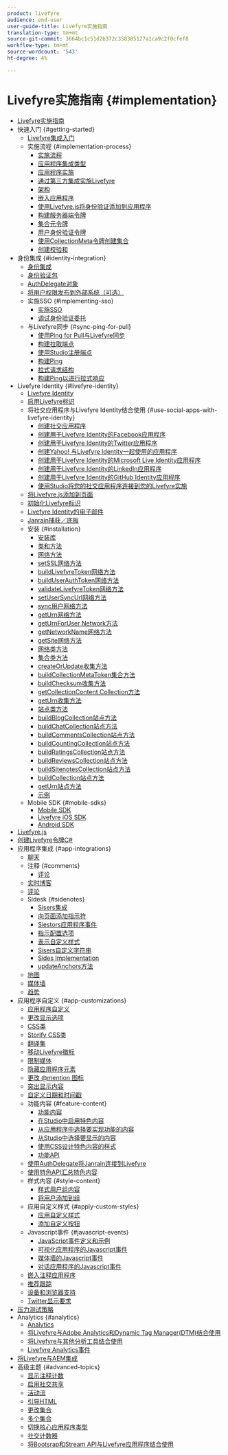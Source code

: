 ```yaml
---
product: livefyre
audience: end-user
user-guide-title: Livefyre实施指南
translation-type: tm+mt
source-git-commit: 3664bc1c51d2b372c358385127a1ca9c2f0cfef8
workflow-type: tm+mt
source-wordcount: '543'
ht-degree: 4%

---
```



# Livefyre实施指南 {#implementation}

+ [Livefyre实施指南](home.md)
+ 快速入门 {#getting-started}
   + [Livefyre集成入门](c-getting-started/c-getting-started.md)
   + 实施流程 {#implementation-process}
      + [实施流程](c-getting-started/c-implementation-process/c-implementation-process.md)
      + [应用程序集成类型](c-getting-started/c-implementation-process/c-app-integration-types.md)
      + [应用程序实施](c-getting-started/designer-app-implementation.md)
      + [通过第三方集成实施Livefyre](c-app-integrations/implement-livefyre-3rd-party.md)
      + [架构](c-getting-started/c-implementation-process/c-architecture.md)
      + [嵌入应用程序](c-getting-started/c-implementation-process/c-using-livefyre.js-to-create-customize-and-use-apps-on-your-site.md)
      + [使用Livefyre.js将身份验证添加到应用程序](c-getting-started/c-implementation-process/c-add-authetication-to-an-app-using-livefyre.js.md)
      + [构建服务器端令牌](c-getting-started/c-implementation-process/c-build-server-side-tokens.md)
      + [集合元令牌](c-getting-started/c-implementation-process/c-collectionmeta-tokent.md)
      + [用户身份验证令牌](c-getting-started/c-implementation-process/c-user-auth-token.md)
      + [使用CollectionMeta令牌创建集合](t-create-a-collectionmeta-token.md)
      + [创建校验和](c-creating-a-checksum.md)
+ 身份集成 {#identity-integration}
   + [身份集成](t-about-identity-integration/t-about-identity-integration.md)
   + [身份验证包](t-about-identity-integration/c-authorization-package.md)
   + [AuthDelegate对象](t-about-identity-integration/c-building-an-auth-delegate.md)
   + [将用户权限发布到外部系统（可选）](t-about-identity-integration/c-posting-user-permissions-to-external-systems.md)
   + 实施SSO {#implementing-sso}
      + [实施SSO](t-about-identity-integration/c-implementing-sso/c-implementing-sso.md)
      + [调试身份验证委托](t-about-identity-integration/c-implementing-sso/c-debugging-auth.md)
   + 与Livefyre同步 {#sync-ping-for-pull}
      + [使用Ping for Pull与Livefyre同步](t-about-identity-integration/t-sync-with-livefyre-using-ping-for-pull/t-sync-with-livefyre-using-ping-for-pull.md)
      + [构建拉取端点](t-about-identity-integration/t-sync-with-livefyre-using-ping-for-pull/t-build-the-pull-endpoint.md)
      + [使用Studio注册端点](t-about-identity-integration/t-sync-with-livefyre-using-ping-for-pull/c-register-the-endpoint-with-studio.md)
      + [构建Ping](t-about-identity-integration/t-sync-with-livefyre-using-ping-for-pull/t-build-the-ping.md)
      + [拉式请求结构](t-about-identity-integration/t-sync-with-livefyre-using-ping-for-pull/t-pull-request-structure.md)
      + [构建Ping以进行拉式响应](t-about-identity-integration/t-sync-with-livefyre-using-ping-for-pull/c-build-the-ping-for-pull-response.md)
+ Livefyre Identity {#livefyre-identity}
   + [Livefyre Identity](c-livefyre-identity-comp/c-livefyre-identity-comp.md)
   + [启用Livefyre标识](c-livefyre-identity-comp/t-enable-livefyre-identity.md)
   + 将社交应用程序与Livefyre Identity结合使用 {#use-social-apps-with-livefyre-identity}
      + [创建社交应用程序](c-livefyre-identity-comp/t-create-your-social-apps.md)
      + [创建用于Livefyre Identity的Facebook应用程序](c-livefyre-identity-comp/t-create-a-facebook-app-for-use-with-livefyre-identity.md)
      + [创建用于Livefyre Identity的Twitter应用程序](c-livefyre-identity-comp/t-create-a-twitter-app-for-use-with-livefyre-identity.md)
      + [创建Yahoo! 与Livefyre Identity一起使用的应用程序](c-livefyre-identity-comp/t-create-a-yahoo-app-for-use-with-livefyre-identity.md)
      + [创建用于Livefyre Identity的Microsoft Live Identity应用程序](c-livefyre-identity-comp/t-create-a-microsoft-live-id-app-for-use-with-livefyre-identity.md)
      + [创建用于Livefyre Identity的LinkedIn应用程序](c-livefyre-identity-comp/t-create-a-linkedin-app-for-use-with-livefyre-identity.md)
      + [创建用于Livefyre Identity的GitHub Identity应用程序](c-livefyre-identity-comp/c-create-a-github-identity.md)
      + [使用Studio将您的社交应用程序连接到您的Livefyre实施](c-livefyre-identity-comp/t-using-studio-to-connect-your-social-apps-to-your-livefyre-implementation.md)
   + [将Livefyre.js添加到页面](c-livefyre-identity-comp/t-add-livefyre.js-to-the-page.md)
   + [初始化Livefyre标识](c-livefyre-identity-comp/t-initialize-livefyre-identity.md)
   + [Livefyre Identity的电子邮件](c-livefyre-identity-comp/c-emails-for-livefyre-identity.md)
   + [Janrain捕获／底板](c-livefyre-identity-comp/c-janrain-capture-backplane-comp.md)
   + 安装 {#installation}
      + [安装库](c-installing-libraries/c-installing-libraries.md)
      + [类和方法](c-installing-libraries/c-methods-livefyre.md)
      + [网络方法](c-installing-libraries/c-network-methods.md)
      + [setSSL网络方法](c-installing-libraries/r-setssl-method.md)
      + [buildLivefyreToken网络方法](c-installing-libraries/r-buildlivefyretoken-method.md)
      + [buildUserAuthToken网络方法](c-installing-libraries/r-builduserauthtoken-method.md)
      + [validateLivefyreToken网络方法](c-installing-libraries/c-validatelivefyretoken-network-method.md)
      + [setUserSyncUrl网络方法](c-installing-libraries/r-setusersyncurl-method.md)
      + [sync用户网络方法](c-installing-libraries/r-syncuser-method.md)
      + [getUrn网络方法](c-installing-libraries/r-geturn-method.md)
      + [getUrnForUser Network方法](c-installing-libraries/r-geturnforuser-method.md)
      + [getNetworkName网络方法](c-installing-libraries/r-getnetworkname-method.md)
      + [getSite网络方法](c-installing-libraries/r-getsite-method.md)
      + [网络类方法](c-installing-libraries/c-network-class-methods.md)
      + [集合类方法](c-installing-libraries/c-collection-methods.md)
      + [createOrUpdate收集方法](c-installing-libraries/r-createorupdate-collection-method.md)
      + [buildCollectionMetaToken集合方法](c-installing-libraries/r-buildcollectionmetatoken-collection-method.md)
      + [buildChecksum收集方法](c-installing-libraries/r-buildchecksum-collection-method.md)
      + [getCollectionContent Collection方法](c-installing-libraries/t-getcollectioncontent-collection-method.md)
      + [getUrn收集方法](c-installing-libraries/r-geturn-collection-method.md)
      + [站点类方法](c-installing-libraries/c-site-methods.md)
      + [buildBlogCollection站点方法](c-installing-libraries/r-buildblogcollection-site-method.md)
      + [buildChatCollection站点方法](c-installing-libraries/r-buildchatcollection-site-method.md)
      + [buildCommentsCollection站点方法](c-installing-libraries/r-buildcommentscollection-site-method.md)
      + [buildCountingCollection站点方法](c-installing-libraries/r-buildcountingcollection-site-method.md)
      + [buildRatingsCollection站点方法](c-installing-libraries/r-buildratingscollection-site-method.md)
      + [buildReviewsCollection站点方法](c-installing-libraries/r-buildreviewscollection-site-method.md)
      + [buildSitenotesCollection站点方法](c-installing-libraries/r-buildsitenotescollection-site-method.md)
      + [buildCollection站点方法](c-installing-libraries/r-buildcollection-site-method.md)
      + [getUrn站点方法](c-installing-libraries/r-geturn-site-method.md)
      + [示例](c-installing-libraries/c-libraries-examples.md)
   + Mobile SDK {#mobile-sdks}
      + [Mobile SDK](c-mobile-sdks/c-mobile-sdks.md)
      + [Livefyre iOS SDK](c-mobile-sdks/c-livefyre-ios-sdk.md)
      + [Android SDK](c-mobile-sdks/c-android-sdk.md)
+ [Livefyre.js](c-livefyre.js.md)
+ [创建Livefyre令牌C#](c-creating-livefyre-tokens-c-.md)
+ 应用程序集成 {#app-integrations}
   + [聊天](c-app-integrations/c-app-integratios-chat.md)
   + 注释 {#comments}
      + [评论](c-app-integrations/c-comments-integration/c-comments-integration.md)
   + [实时博客](c-app-integrations/c-live-blog-integration.md)
   + [评论](c-app-integrations/c-reviews-integration.md)
   + Sidesk {#sidenotes}
      + [Sisers集成](c-app-integrations/c-sidenotes-integration/r-sidenotes-integration.md)
      + [向页面添加指示符](c-app-integrations/c-sidenotes-integration/r-adding-sidenotes-to-a-page.md)
      + [Siestors应用程序事件](c-app-integrations/c-sidenotes-integration/r-app-events.md)
      + [指示配置选项](c-app-integrations/c-sidenotes-integration/r-configuration-options.md)
      + [表示自定义样式](c-app-integrations/c-sidenotes-integration/r-custom-styles.md)
      + [Sisers自定义字符串](c-app-integrations/c-sidenotes-integration/r-custom-strings.md)
      + [Sides Implementation](c-app-integrations/c-sidenotes-integration/r-sidenotes-implementation.md)
      + [updateAnchors方法](c-app-integrations/c-sidenotes-integration/update-anchors-method.md)
   + [地图](c-app-integrations/c-map-integration.md)
   + [媒体墙](c-app-integrations/c-media-wall-integration.md)
   + [趋势](c-app-integrations/c-trending-integration.md)
+ 应用程序自定义 {#app-customizations}
   + [应用程序自定义](c-app-customizations/c-app-customizations.md)
   + [更改显示选项](c-app-customizations/c-change-display-options.md)
   + [CSS类](c-app-customizations/c-css-classes.md)
   + [Storify CSS类](c-app-customizations/c-storify-css-classes.md)
   + [翻译集](c-app-customizations/c-translation-sets.md)
   + [移动Livefyre徽标](c-app-customizations/c-move-the-livefyre-logo.md)
   + [限制媒体](c-app-customizations/c-restrict-media.md)
   + [隐藏应用程序元素](c-app-customizations/c-hide-app-elements.md)
   + [更改 @mention 图标](c-app-customizations/c-change-mention-icon.md)
   + [突出显示内容](c-app-customizations/c-highlight-content.md)
   + [自定义日期和时间戳](c-app-customizations/c-date-time-stamp.md)
   + 功能内容 {#feature-content}
      + [功能内容](c-app-customizations/t-feature-content.md)
      + [在Studio中启用特色内容](c-app-customizations/t-enable-featuring-content-in-studio.md)
      + [从应用程序中选择要实现功能的内容](c-app-customizations/t-select-content-to-feature.md)
      + [从Studio中选择要显示的内容](c-app-customizations/t-select-content-to-feature-from-studio.md)
      + [使用CSS设计特色内容的样式](c-app-customizations/c-use-css-to-style-featured-content.md)
      + [功能API](c-app-customizations/c-feature-apis.md)
   + [使用AuthDelegate将Janrain连接到Livefyre](c-app-customizations/c-connecting-janrain-to-livefyre-using-authdelegate.md)
   + [使用特色API汇总特色内容](c-app-customizations/c-aggregated-featured-content-using-the-featured-apis.md)
   + 样式内容 {#style-content}
      + [样式用户组内容](c-app-customizations/c-style-user-group-content.md)
      + [将用户添加到组](c-app-customizations/c-adding-users-to-groups.md)
   + 应用自定义样式 {#apply-custom-styles}
      + [应用自定义样式](c-app-customizations/c-applying-custom-styles-.md)
      + [添加自定义按钮](c-app-customizations/t-add-custom-buttons.md)
   + Javascript事件 {#javascript-events}
      + [JavaScript事件定义和示例](c-app-customizations/c-javascript-events.md)
      + [可视化应用程序的Javascript事件](c-app-customizations/c-javascript-events-for-visualization-apps.md)
      + [媒体墙的Javascript事件](c-app-customizations/c-javascript-events-media-wall.md)
      + [对话应用程序的Javascript事件](c-app-customizations/c-javascript-events-for-conversation-apps.md)
   + [嵌入注释应用程序](c-app-customizations/c-embed-a-comments-app.md)
   + [推荐跟踪](c-app-customizations/c-referral-tracking.md)
   + [设备和浏览器支持](c-app-customizations/c-device-and-browser-support.md)
   + [Twitter显示要求](c-app-customizations/c-twitter-display-requirements.md)
+ [压力测试策略](c-stress-test-policy.md)
+ Analytics {#analytics}
   + [Analytics](livefyre-analytics/livefyre-analytics.md)
   + [将Livefyre与Adobe Analytics和Dynamic Tag Manager(DTM)结合使用](livefyre-analytics/c-use-livefyre-with-adobe-analytics.md)
   + [将Livefyre与其他分析工具结合使用](livefyre-analytics/c-livefyre-analytics.md)
   + [Livefyre Analytics事件](livefyre-analytics/c-livefyre-analytics-events.md)
+ [将Livefyre与AEM集成](c-livefyre-aem-integration.md)
+ 高级主题 {#advanced-topics}
   + [显示注释计数](c-advanced-topics/t-display-comment-count.md)
   + [启用社交共享](c-advanced-topics/c-enabling-social-sharing.md)
   + [活动流](c-advanced-topics/c-activity-stream.md)
   + [引导HTML](c-advanced-topics/c-bootstrap-html.md)
   + [更改集合](c-advanced-topics/c-change-collection.md)
   + [多个集合](c-advanced-topics/c-multiple-collections.md)
   + [切换核心应用程序类型](c-advanced-topics/c-switch-core-app-types.md)
   + [社交计数器](c-advanced-topics/c-social-counter.md)
   + [将Bootsrap和Stream API与Livefyre应用程序结合使用](c-advanced-topics/bootstrap-stream-api.md)
